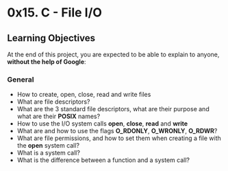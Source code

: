 # 0x15. C - File I/O

## Learning Objectives

At the end of this project, you are expected to be able to explain to anyone, **without the help of Google**:

### General
* How to create, open, close, read and write files
* What are file descriptors?
* What are the 3 standard file descriptors, what are their purpose and what are their **POSIX** names?
* How to use the I/O system calls **open**, **close**, **read** and **write**
* What are and how to use the flags **O_RDONLY**, **O_WRONLY**, **O_RDWR**?
* What are file permissions, and how to set them when creating a file with the **open** system call?
* What is a system call?
* What is the difference between a function and a system call?
